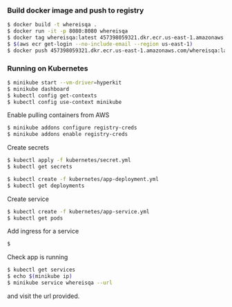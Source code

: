 ### Build docker image and push to registry

```bash
$ docker build -t whereisqa .
$ docker run -it -p 8080:8080 whereisqa
$ docker tag whereisqa:latest 457398059321.dkr.ecr.us-east-1.amazonaws.com/whereisqa:latest
$ $(aws ecr get-login --no-include-email --region us-east-1)
$ docker push 457398059321.dkr.ecr.us-east-1.amazonaws.com/whereisqa:latest
```

### Running on Kubernetes

```bash
$ minikube start --vm-driver=hyperkit
$ minikube dashboard
$ kubectl config get-contexts
$ kubectl config use-context minikube
```

Enable pulling containers from AWS

```bash
$ minikube addons configure registry-creds
$ minikube addons enable registry-creds
```

Create secrets

```bash
$ kubectl apply -f kubernetes/secret.yml
$ kubectl get secrets
```

```bash
$ kubectl create -f kubernetes/app-deployment.yml
$ kubectl get deployments
```

Create service

```bash
$ kubectl create -f kubernetes/app-service.yml
$ kubectl get pods
```

Add ingress for a service

```bash
$ 

```

Check app is running

```bash
$ kubectl get services
$ echo $(minikube ip)
$ minikube service whereisqa --url
```

and visit the url provided.
